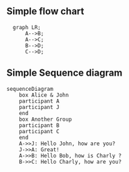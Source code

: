 ## Simple flow chart 

```mermaid
  graph LR;
      A-->B;
      A-->C;
      B-->D;
      C-->D;
```


## Simple Sequence diagram 

```mermaid
sequenceDiagram
    box Alice & John
    participant A
    participant J
    end
    box Another Group
    participant B
    participant C
    end
    A->>J: Hello John, how are you?
    J->>A: Great!
    A->>B: Hello Bob, how is Charly ?
    B->>C: Hello Charly, how are you?
```

